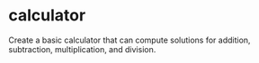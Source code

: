 # calculator
Create a basic calculator that can compute solutions for addition, subtraction, multiplication, and division.
